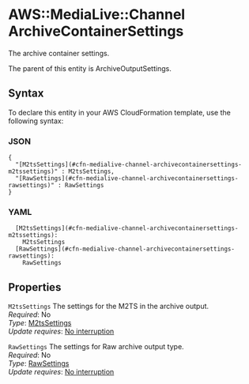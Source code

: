 # AWS::MediaLive::Channel ArchiveContainerSettings<a name="aws-properties-medialive-channel-archivecontainersettings"></a>

The archive container settings\.

The parent of this entity is ArchiveOutputSettings\.

## Syntax<a name="aws-properties-medialive-channel-archivecontainersettings-syntax"></a>

To declare this entity in your AWS CloudFormation template, use the following syntax:

### JSON<a name="aws-properties-medialive-channel-archivecontainersettings-syntax.json"></a>

```
{
  "[M2tsSettings](#cfn-medialive-channel-archivecontainersettings-m2tssettings)" : M2tsSettings,
  "[RawSettings](#cfn-medialive-channel-archivecontainersettings-rawsettings)" : RawSettings
}
```

### YAML<a name="aws-properties-medialive-channel-archivecontainersettings-syntax.yaml"></a>

```
  [M2tsSettings](#cfn-medialive-channel-archivecontainersettings-m2tssettings): 
    M2tsSettings
  [RawSettings](#cfn-medialive-channel-archivecontainersettings-rawsettings): 
    RawSettings
```

## Properties<a name="aws-properties-medialive-channel-archivecontainersettings-properties"></a>

`M2tsSettings`  <a name="cfn-medialive-channel-archivecontainersettings-m2tssettings"></a>
The settings for the M2TS in the archive output\.  
*Required*: No  
*Type*: [M2tsSettings](aws-properties-medialive-channel-m2tssettings.md)  
*Update requires*: [No interruption](https://docs.aws.amazon.com/AWSCloudFormation/latest/UserGuide/using-cfn-updating-stacks-update-behaviors.html#update-no-interrupt)

`RawSettings`  <a name="cfn-medialive-channel-archivecontainersettings-rawsettings"></a>
The settings for Raw archive output type\.  
*Required*: No  
*Type*: [RawSettings](aws-properties-medialive-channel-rawsettings.md)  
*Update requires*: [No interruption](https://docs.aws.amazon.com/AWSCloudFormation/latest/UserGuide/using-cfn-updating-stacks-update-behaviors.html#update-no-interrupt)